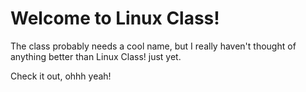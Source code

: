 # Welcome to Linux Class!

The class probably needs a cool name, but I really haven't thought of anything better than Linux Class! just yet.


Check it out, ohhh yeah!
